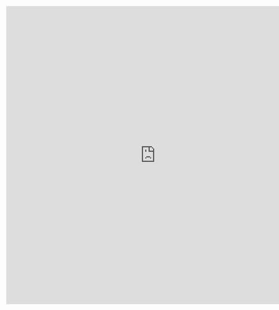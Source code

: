 <iframe width="800" height="800" src="https://gitlab.com/dspread/qpos/-/blob/master/docs/api_sdk%20doc/index.html" frameborder="0"  scrolling="no" allowfullscreen></iframe>
